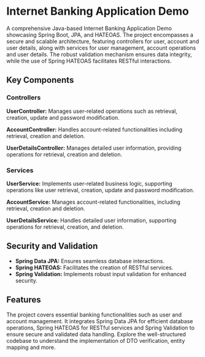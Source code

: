 # Internet Banking Application Demo

A comprehensive Java-based Internet Banking Application Demo showcasing Spring Boot, JPA, and HATEOAS. 
The project encompasses a secure and scalable architecture, featuring controllers for user, account and user details, along with services for user management, account operations and user details. 
The robust validation mechanism ensures data integrity, while the use of Spring HATEOAS facilitates RESTful interactions.

## Key Components

### Controllers

**UserController:** Manages user-related operations such as retrieval, creation, update and password modification.

**AccountController:** Handles account-related functionalities including retrieval, creation and deletion.

**UserDetailsController:** Manages detailed user information, providing operations for retrieval, creation and deletion.

### Services

**UserService:** Implements user-related business logic, supporting operations like user retrieval, creation, update and password modification.

**AccountService:** Manages account-related functionalities, including retrieval, creation and deletion.

**UserDetailsService:** Handles detailed user information, supporting operations for retrieval, creation, and deletion.

## Security and Validation

- **Spring Data JPA:** Ensures seamless database interactions.
- **Spring HATEOAS:** Facilitates the creation of RESTful services.
- **Spring Validation:** Implements robust input validation for enhanced security.

## Features

The project covers essential banking functionalities such as user and account management. 
It integrates Spring Data JPA for efficient database operations, Spring HATEOAS for RESTful services and Spring Validation to ensure secure and validated data handling. 
Explore the well-structured codebase to understand the implementation of DTO verification, entity mapping and more.
